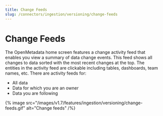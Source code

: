 ```yaml
---
title: Change Feeds
slug: /connectors/ingestion/versioning/change-feeds
---
```


# Change Feeds
The OpenMetadata home screen features a change activity feed that enables you view a summary of data change events. This feed shows all changes to data sorted with the most recent changes at the top. The entities in the activity feed are clickable including tables, dashboards, team names, etc. There are activity feeds for:
- All data
- Data for which you are an owner
- Data you are following


{% image
  src="/images/v1.7/features/ingestion/versioning/change-feeds.gif"
  alt="Change feeds"
 /%}

